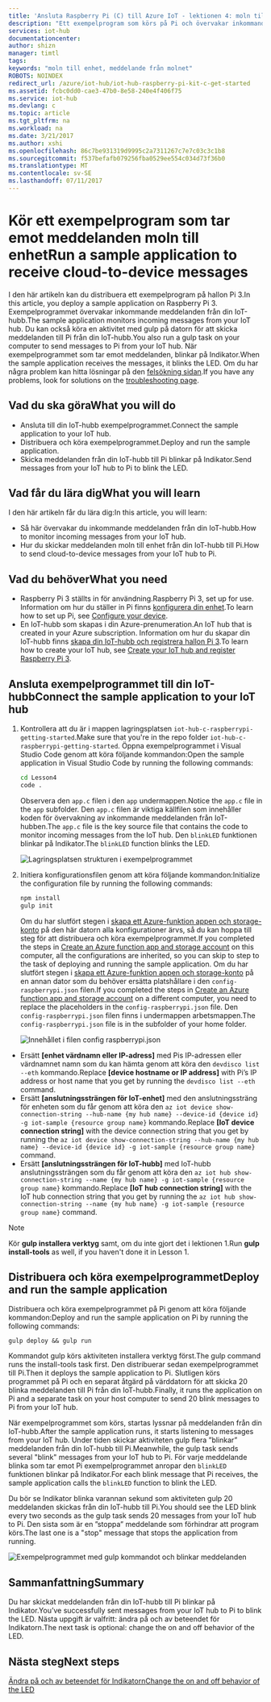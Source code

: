 ```yaml
---
title: 'Ansluta Raspberry Pi (C) till Azure IoT - lektionen 4: moln till enhet | Microsoft Docs'
description: "Ett exempelprogram som körs på Pi och övervakar inkommande meddelanden från din IoT-hubb. En ny uppgift gulp skickar meddelanden till Pi från din IoT-hubb blinkar på Indikator."
services: iot-hub
documentationcenter: 
author: shizn
manager: timtl
tags: 
keywords: "moln till enhet, meddelande från molnet"
ROBOTS: NOINDEX
redirect_url: /azure/iot-hub/iot-hub-raspberry-pi-kit-c-get-started
ms.assetid: fcbc0dd0-cae3-47b0-8e58-240e4f406f75
ms.service: iot-hub
ms.devlang: c
ms.topic: article
ms.tgt_pltfrm: na
ms.workload: na
ms.date: 3/21/2017
ms.author: xshi
ms.openlocfilehash: 86c7be931319d9995c2a7311267c7e7c03c3c1b8
ms.sourcegitcommit: f537befafb079256fba0529ee554c034d73f36b0
ms.translationtype: MT
ms.contentlocale: sv-SE
ms.lasthandoff: 07/11/2017
---
```

# <a name="run-a-sample-application-to-receive-cloud-to-device-messages"></a><span data-ttu-id="8d403-105">Kör ett exempelprogram som tar emot meddelanden moln till enhet</span><span class="sxs-lookup"><span data-stu-id="8d403-105">Run a sample application to receive cloud-to-device messages</span></span>
<span data-ttu-id="8d403-106">I den här artikeln kan du distribuera ett exempelprogram på hallon Pi 3.</span><span class="sxs-lookup"><span data-stu-id="8d403-106">In this article, you deploy a sample application on Raspberry Pi 3.</span></span> <span data-ttu-id="8d403-107">Exempelprogrammet övervakar inkommande meddelanden från din IoT-hubb.</span><span class="sxs-lookup"><span data-stu-id="8d403-107">The sample application monitors incoming messages from your IoT hub.</span></span> <span data-ttu-id="8d403-108">Du kan också köra en aktivitet med gulp på datorn för att skicka meddelanden till Pi från din IoT-hubb.</span><span class="sxs-lookup"><span data-stu-id="8d403-108">You also run a gulp task on your computer to send messages to Pi from your IoT hub.</span></span> <span data-ttu-id="8d403-109">När exempelprogrammet som tar emot meddelanden, blinkar på Indikator.</span><span class="sxs-lookup"><span data-stu-id="8d403-109">When the sample application receives the messages, it blinks the LED.</span></span> <span data-ttu-id="8d403-110">Om du har några problem kan hitta lösningar på den [felsökning sidan](iot-hub-raspberry-pi-kit-c-troubleshooting.md).</span><span class="sxs-lookup"><span data-stu-id="8d403-110">If you have any problems, look for solutions on the [troubleshooting page](iot-hub-raspberry-pi-kit-c-troubleshooting.md).</span></span>

## <a name="what-you-will-do"></a><span data-ttu-id="8d403-111">Vad du ska göra</span><span class="sxs-lookup"><span data-stu-id="8d403-111">What you will do</span></span>
* <span data-ttu-id="8d403-112">Ansluta till din IoT-hubb exempelprogrammet.</span><span class="sxs-lookup"><span data-stu-id="8d403-112">Connect the sample application to your IoT hub.</span></span>
* <span data-ttu-id="8d403-113">Distribuera och köra exempelprogrammet.</span><span class="sxs-lookup"><span data-stu-id="8d403-113">Deploy and run the sample application.</span></span>
* <span data-ttu-id="8d403-114">Skicka meddelanden från din IoT-hubb till Pi blinkar på Indikator.</span><span class="sxs-lookup"><span data-stu-id="8d403-114">Send messages from your IoT hub to Pi to blink the LED.</span></span>

## <a name="what-you-will-learn"></a><span data-ttu-id="8d403-115">Vad får du lära dig</span><span class="sxs-lookup"><span data-stu-id="8d403-115">What you will learn</span></span>
<span data-ttu-id="8d403-116">I den här artikeln får du lära dig:</span><span class="sxs-lookup"><span data-stu-id="8d403-116">In this article, you will learn:</span></span>
* <span data-ttu-id="8d403-117">Så här övervakar du inkommande meddelanden från din IoT-hubb.</span><span class="sxs-lookup"><span data-stu-id="8d403-117">How to monitor incoming messages from your IoT hub.</span></span>
* <span data-ttu-id="8d403-118">Hur du skickar meddelanden moln till enhet från din IoT-hubb till Pi.</span><span class="sxs-lookup"><span data-stu-id="8d403-118">How to send cloud-to-device messages from your IoT hub to Pi.</span></span>

## <a name="what-you-need"></a><span data-ttu-id="8d403-119">Vad du behöver</span><span class="sxs-lookup"><span data-stu-id="8d403-119">What you need</span></span>
* <span data-ttu-id="8d403-120">Raspberry Pi 3 ställts in för användning.</span><span class="sxs-lookup"><span data-stu-id="8d403-120">Raspberry Pi 3, set up for use.</span></span> <span data-ttu-id="8d403-121">Information om hur du ställer in Pi finns [konfigurera din enhet](iot-hub-raspberry-pi-kit-c-lesson1-configure-your-device.md).</span><span class="sxs-lookup"><span data-stu-id="8d403-121">To learn how to set up Pi, see [Configure your device](iot-hub-raspberry-pi-kit-c-lesson1-configure-your-device.md).</span></span>
* <span data-ttu-id="8d403-122">En IoT-hubb som skapas i din Azure-prenumeration.</span><span class="sxs-lookup"><span data-stu-id="8d403-122">An IoT hub that is created in your Azure subscription.</span></span> <span data-ttu-id="8d403-123">Information om hur du skapar din IoT-hubb finns [skapa din IoT-hubb och registrera hallon Pi 3](iot-hub-raspberry-pi-kit-c-lesson2-prepare-azure-iot-hub.md).</span><span class="sxs-lookup"><span data-stu-id="8d403-123">To learn how to create your IoT hub, see [Create your IoT hub and register Raspberry Pi 3](iot-hub-raspberry-pi-kit-c-lesson2-prepare-azure-iot-hub.md).</span></span>

## <a name="connect-the-sample-application-to-your-iot-hub"></a><span data-ttu-id="8d403-124">Ansluta exempelprogrammet till din IoT-hubb</span><span class="sxs-lookup"><span data-stu-id="8d403-124">Connect the sample application to your IoT hub</span></span>
1. <span data-ttu-id="8d403-125">Kontrollera att du är i mappen lagringsplatsen `iot-hub-c-raspberrypi-getting-started`.</span><span class="sxs-lookup"><span data-stu-id="8d403-125">Make sure that you're in the repo folder `iot-hub-c-raspberrypi-getting-started`.</span></span> <span data-ttu-id="8d403-126">Öppna exempelprogrammet i Visual Studio Code genom att köra följande kommandon:</span><span class="sxs-lookup"><span data-stu-id="8d403-126">Open the sample application in Visual Studio Code by running the following commands:</span></span>

   ```bash
   cd Lesson4
   code .
   ```

   <span data-ttu-id="8d403-127">Observera den `app.c` filen i den `app` undermappen.</span><span class="sxs-lookup"><span data-stu-id="8d403-127">Notice the `app.c` file in the `app` subfolder.</span></span> <span data-ttu-id="8d403-128">Den `app.c` filen är viktiga källfilen som innehåller koden för övervakning av inkommande meddelanden från IoT-hubben.</span><span class="sxs-lookup"><span data-stu-id="8d403-128">The `app.c` file is the key source file that contains the code to monitor incoming messages from the IoT hub.</span></span> <span data-ttu-id="8d403-129">Den `blinkLED` funktionen blinkar på Indikator.</span><span class="sxs-lookup"><span data-stu-id="8d403-129">The `blinkLED` function blinks the LED.</span></span>

   ![Lagringsplatsen strukturen i exempelprogrammet](media/iot-hub-raspberry-pi-lessons/lesson4/repo_structure_c.png)
2. <span data-ttu-id="8d403-131">Initiera konfigurationsfilen genom att köra följande kommandon:</span><span class="sxs-lookup"><span data-stu-id="8d403-131">Initialize the configuration file by running the following commands:</span></span>

   ```bash
   npm install
   gulp init
   ```

   <span data-ttu-id="8d403-132">Om du har slutfört stegen i [skapa ett Azure-funktion appen och storage-konto](iot-hub-raspberry-pi-kit-c-lesson3-deploy-resource-manager-template.md) på den här datorn alla konfigurationer ärvs, så du kan hoppa till steg för att distribuera och köra exempelprogrammet.</span><span class="sxs-lookup"><span data-stu-id="8d403-132">If you completed the steps in [Create an Azure function app and storage account](iot-hub-raspberry-pi-kit-c-lesson3-deploy-resource-manager-template.md) on this computer, all the configurations are inherited, so you can skip to step to the task of deploying and running the sample application.</span></span> <span data-ttu-id="8d403-133">Om du har slutfört stegen i [skapa ett Azure-funktion appen och storage-konto](iot-hub-raspberry-pi-kit-c-lesson3-deploy-resource-manager-template.md) på en annan dator som du behöver ersätta platshållare i den `config-raspberrypi.json` filen.</span><span class="sxs-lookup"><span data-stu-id="8d403-133">If you completed the steps in [Create an Azure function app and storage account](iot-hub-raspberry-pi-kit-c-lesson3-deploy-resource-manager-template.md) on a different computer, you need to replace the placeholders in the `config-raspberrypi.json` file.</span></span> <span data-ttu-id="8d403-134">Den `config-raspberrypi.json` filen finns i undermappen arbetsmappen.</span><span class="sxs-lookup"><span data-stu-id="8d403-134">The `config-raspberrypi.json` file is in the subfolder of your home folder.</span></span>

   ![Innehållet i filen config raspberrypi.json](media/iot-hub-raspberry-pi-lessons/lesson4/config_raspberrypi.png)

* <span data-ttu-id="8d403-136">Ersätt **[enhet värdnamn eller IP-adress]** med Pis IP-adressen eller värdnamnet namn som du kan hämta genom att köra den `devdisco list --eth` kommando.</span><span class="sxs-lookup"><span data-stu-id="8d403-136">Replace **[device hostname or IP address]** with Pi’s IP address or host name that you get by running the `devdisco list --eth` command.</span></span>
* <span data-ttu-id="8d403-137">Ersätt **[anslutningssträngen för IoT-enhet]** med den anslutningssträng för enheten som du får genom att köra den `az iot device show-connection-string --hub-name {my hub name} --device-id {device id} -g iot-sample {resource group name}` kommando.</span><span class="sxs-lookup"><span data-stu-id="8d403-137">Replace **[IoT device connection string]** with the device connection string that you get by running the `az iot device show-connection-string --hub-name {my hub name} --device-id {device id} -g iot-sample {resource group name}` command.</span></span>
* <span data-ttu-id="8d403-138">Ersätt **[anslutningssträngen för IoT-hubb]** med IoT-hubb anslutningssträngen som du får genom att köra den `az iot hub show-connection-string --name {my hub name} -g iot-sample {resource group name}` kommando.</span><span class="sxs-lookup"><span data-stu-id="8d403-138">Replace **[IoT hub connection string]** with the IoT hub connection string that you get by running the `az iot hub show-connection-string --name {my hub name} -g iot-sample {resource group name}` command.</span></span>

> [!NOTE]
> <span data-ttu-id="8d403-139">Kör **gulp installera verktyg** samt, om du inte gjort det i lektionen 1.</span><span class="sxs-lookup"><span data-stu-id="8d403-139">Run **gulp install-tools** as well, if you haven't done it in Lesson 1.</span></span>

## <a name="deploy-and-run-the-sample-application"></a><span data-ttu-id="8d403-140">Distribuera och köra exempelprogrammet</span><span class="sxs-lookup"><span data-stu-id="8d403-140">Deploy and run the sample application</span></span>
<span data-ttu-id="8d403-141">Distribuera och köra exempelprogrammet på Pi genom att köra följande kommandon:</span><span class="sxs-lookup"><span data-stu-id="8d403-141">Deploy and run the sample application on Pi by running the following commands:</span></span>

```
gulp deploy && gulp run
```

<span data-ttu-id="8d403-142">Kommandot gulp körs aktiviteten installera verktyg först.</span><span class="sxs-lookup"><span data-stu-id="8d403-142">The gulp command runs the install-tools task first.</span></span> <span data-ttu-id="8d403-143">Den distribuerar sedan exempelprogrammet till Pi.</span><span class="sxs-lookup"><span data-stu-id="8d403-143">Then it deploys the sample application to Pi.</span></span> <span data-ttu-id="8d403-144">Slutligen körs programmet på Pi och en separat åtgärd på värddatorn för att skicka 20 blinka meddelanden till Pi från din IoT-hubb.</span><span class="sxs-lookup"><span data-stu-id="8d403-144">Finally, it runs the application on Pi and a separate task on your host computer to send 20 blink messages to Pi from your IoT hub.</span></span>

<span data-ttu-id="8d403-145">När exempelprogrammet som körs, startas lyssnar på meddelanden från din IoT-hubb.</span><span class="sxs-lookup"><span data-stu-id="8d403-145">After the sample application runs, it starts listening to messages from your IoT hub.</span></span> <span data-ttu-id="8d403-146">Under tiden skickar aktiviteten gulp flera ”blinkar” meddelanden från din IoT-hubb till Pi.</span><span class="sxs-lookup"><span data-stu-id="8d403-146">Meanwhile, the gulp task sends several "blink" messages from your IoT hub to Pi.</span></span> <span data-ttu-id="8d403-147">För varje meddelande blinka som tar emot Pi exempelprogrammet anropar den `blinkLED` funktionen blinkar på Indikator.</span><span class="sxs-lookup"><span data-stu-id="8d403-147">For each blink message that Pi receives, the sample application calls the `blinkLED` function to blink the LED.</span></span>

<span data-ttu-id="8d403-148">Du bör se Indikator blinka varannan sekund som aktiviteten gulp 20 meddelanden skickas från din IoT-hubb till Pi.</span><span class="sxs-lookup"><span data-stu-id="8d403-148">You should see the LED blink every two seconds as the gulp task sends 20 messages from your IoT hub to Pi.</span></span> <span data-ttu-id="8d403-149">Den sista som är en ”stoppa” meddelande som förhindrar att program körs.</span><span class="sxs-lookup"><span data-stu-id="8d403-149">The last one is a "stop" message that stops the application from running.</span></span>

![Exempelprogrammet med gulp kommandot och blinkar meddelanden](media/iot-hub-raspberry-pi-lessons/lesson4/gulp_blink_c.png)

## <a name="summary"></a><span data-ttu-id="8d403-151">Sammanfattning</span><span class="sxs-lookup"><span data-stu-id="8d403-151">Summary</span></span>
<span data-ttu-id="8d403-152">Du har skickat meddelanden från din IoT-hubb till Pi blinkar på Indikator.</span><span class="sxs-lookup"><span data-stu-id="8d403-152">You’ve successfully sent messages from your IoT hub to Pi to blink the LED.</span></span> <span data-ttu-id="8d403-153">Nästa uppgift är valfritt: ändra på och av beteendet för Indikatorn.</span><span class="sxs-lookup"><span data-stu-id="8d403-153">The next task is optional: change the on and off behavior of the LED.</span></span>

## <a name="next-steps"></a><span data-ttu-id="8d403-154">Nästa steg</span><span class="sxs-lookup"><span data-stu-id="8d403-154">Next steps</span></span>
[<span data-ttu-id="8d403-155">Ändra på och av beteendet för Indikatorn</span><span class="sxs-lookup"><span data-stu-id="8d403-155">Change the on and off behavior of the LED</span></span>](iot-hub-raspberry-pi-kit-c-lesson4-change-led-behavior.md)
